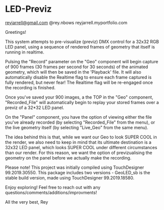 # LED-Previz

reyjarrell@gmail.com
@rey.nbows
reyjarrell.myportfolio.com

Greetings!

This system attempts to pre-visualize (previz) DMX control for a 32x32 RGB LED panel, using a sequence of rendered frames of geometry that itself is running in realtime.

Pulsing the "Record" parameter on the "Geo" component will begin capture of 900 frames (30 frames per second for 30 seconds) of the animated geometry, which will then be saved in the 'Playback' file. It will also automatically disable the Realtime flag to ensure each frame captured is fully rendered, but never fear! The Realtime flag will be re-engaged once the recording is finished.

Once you've saved your 900 images, a the TOP in the "Geo" component, "Recorded_File" will automatically begin to replay your stored frames over a previz of a 32*32 LED panel.

On the "Panel" component, you have the option of viewing either the file you've already recorded (by selecting "Recorded_File" from the menu), or the live geometry itself (by selecting "Live_Geo" from the same menu).

The idea behind this is that, while we want our Geo to look SUPER COOL in the render, we also need to keep in mind that its ultimate destination is a 32x32 LED panel, which looks SUPER COOL under different circumstances than our render. For this reason, we want the option of previzualising the geometry on the panel before we actually make the recording.

Please note! This project was initially compiled using TouchDesigner 99.2019.30550. This package includes two versions - GeoLED_sb is the stable build version, made using TouchDesigner 99.2019.18580. 

Enjoy exploring! Feel free to reach out with any questions/comments/additions/improvments!

All the very best,
Rey 

